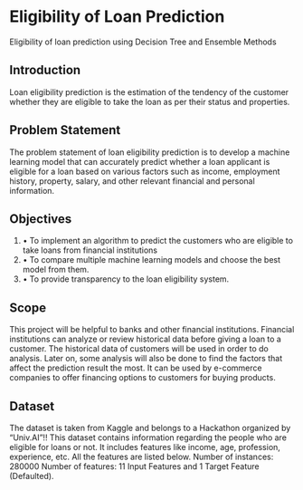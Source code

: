 # Eligibility of Loan Prediction
Eligibility of loan prediction using Decision Tree and Ensemble Methods

## Introduction
Loan eligibility prediction is the estimation of the tendency of the customer whether they are eligible to take the loan as per their status and properties.

## Problem Statement
The problem statement of loan eligibility prediction is to develop a machine learning model that can accurately predict whether a loan applicant is eligible for a loan based on various factors such as income, employment history, property, salary, and other relevant financial and personal information.

## Objectives
1. •	To implement an algorithm to predict the customers who are eligible to take loans from financial institutions
2. •	To compare multiple machine learning models and choose the best model from them.
3. •	To provide transparency to the loan eligibility system.

## Scope
This project will be helpful to banks and other financial institutions. Financial institutions can analyze or review historical data before giving a loan to a customer. The historical data of customers will be used in order to do analysis. Later on, some analysis will also be done to find the factors that affect the prediction result the most. It can be used by e-commerce companies to offer financing options to customers for buying products.

## Dataset
The dataset is taken from Kaggle and belongs to a Hackathon organized by “Univ.AI”!! This dataset contains information regarding the people who are eligible for loans or not. It includes features like income, age, profession, experience, etc. All the features are listed below.
Number of instances: 280000
Number of features: 11 Input Features and 1 Target Feature (Defaulted).


